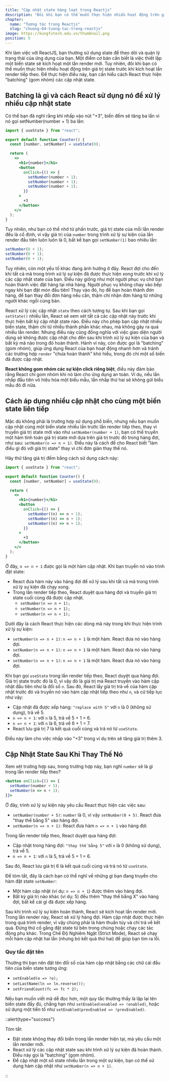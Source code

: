 ```yaml
---
title: "Cập nhật state hàng loạt trong Reactjs"
description: "Đôi khi bạn có thể muốn thực hiện nhiều hoạt động trên giá trị state trước khi kích hoạt lần render tiếp theo. Để thực hiện điều này, bạn cần hiểu cách React thực hiện batching (gom nhóm) các cập nhật state"
chapter:
  name: "Tương tác trong Reactjs"
  slug: "chuong-04-tuong-tac-trong-reactjs"
image: https://kungfutech.edu.vn/thumbnail.png
position: 5
---
```


Khi làm việc với ReactJS, bạn thường sử dụng state để theo dõi và quản lý trạng thái của ứng dụng của bạn. Một điểm cơ bản cần biết là việc thiết lập một biến state sẽ kích hoạt một lần render mới. Tuy nhiên, đôi khi bạn có thể muốn thực hiện nhiều hoạt động trên giá trị state trước khi kích hoạt lần render tiếp theo. Để thực hiện điều này, bạn cần hiểu cách React thực hiện "batching" (gom nhóm) các cập nhật state.

## Batching là gì và cách React sử dụng nó để xử lý nhiều cập nhật state

Có thể bạn đã nghĩ rằng khi nhấp vào nút "+3", biến đếm sẽ tăng ba lần vì nó gọi setNumber(number + 1) ba lần:

```jsx
import { useState } from "react";

export default function Counter() {
  const [number, setNumber] = useState(0);

  return (
    <>
      <h1>{number}</h1>
      <button
        onClick={() => {
          setNumber(number + 1);
          setNumber(number + 1);
          setNumber(number + 1);
        }}
      >
        +3
      </button>
    </>
  );
}
```

Tuy nhiên, như bạn có thể nhớ từ phần trước, giá trị state của mỗi lần render đều là cố định, vì vậy giá trị của `number` trong trình xử lý sự kiện của lần render đầu tiên luôn luôn là 0, bất kể bạn gọi `setNumber(1)` bao nhiêu lần:

```jsx
setNumber(0 + 1);
setNumber(0 + 1);
setNumber(0 + 1);
```

Tuy nhiên, còn một yếu tố khác đang ảnh hưởng ở đây. React đợi cho đến khi tất cả mã trong trình xử lý sự kiện đã được thực hiện xong trước khi xử lý các cập nhật state của bạn. Điều này giống như một người phục vụ chờ bạn hoàn thành việc đặt hàng tại nhà hàng. Người phục vụ không chạy vào bếp ngay khi bạn đặt món đầu tiên! Thay vào đó, họ để bạn hoàn thành đơn hàng, để bạn thay đổi đơn hàng nếu cần, thậm chí nhận đơn hàng từ những người khác ngồi cùng bàn.

React xử lý các cập nhật `state` theo cách tương tự. Sau khi bạn gọi `setState()` nhiều lần, React sẽ xem xét tất cả các cập nhật này trước khi thực hiện bất kỳ cập nhật state nào. Điều này cho phép bạn cập nhật nhiều biến state, thậm chí từ nhiều thành phần khác nhau, mà không gây ra quá nhiều lần render. Nhưng điều này cũng đồng nghĩa với việc giao diện người dùng sẽ không được cập nhật cho đến sau khi trình xử lý sự kiện của bạn và bất kỳ mã nào trong đó hoàn thành. Hành vi này, còn được gọi là "batching" (gom nhóm), giúp ứng dụng React của bạn hoạt động nhanh hơn và tránh các trường hợp `render` "chưa hoàn thành" khó hiểu, trong đó chỉ một số biến đã được cập nhật.

**React không gom nhóm các sự kiện click riêng biệt**, điều này đảm bảo rằng React chỉ gom nhóm khi nó làm cho ứng dụng an toàn. Ví dụ, nếu lần nhấp đầu tiên vô hiệu hóa một biểu mẫu, lần nhấp thứ hai sẽ không gửi biểu mẫu đó đi nữa.

## Cách áp dụng nhiều cập nhật cho cùng một biến state liên tiếp

Mặc dù không phải là trường hợp sử dụng phổ biến, nhưng nếu bạn muốn cập nhật cùng một biến state nhiều lần trước lần render tiếp theo, thay vì truyền giá trị state mới vào như `setNumber(number + 1)`, bạn có thể truyền một hàm tính toán giá trị state mới dựa trên giá trị trước đó trong hàng đợi, như sau: `setNumber(n => n + 1)`. Điều này là cách để cho React biết "làm điều gì đó với giá trị state" thay vì chỉ đơn giản thay thế nó.

Hãy thử tăng giá trị đếm bằng cách sử dụng cách này:

```jsx
import { useState } from "react";

export default function Counter() {
  const [number, setNumber] = useState(0);

  return (
    <>
      <h1>{number}</h1>
      <button
        onClick={() => {
          setNumber((n) => n + 1);
          setNumber((n) => n + 1);
          setNumber((n) => n + 1);
        }}
      >
        +3
      </button>
    </>
  );
}
```

Ở đây, `n => n + 1` được gọi là một hàm cập nhật. Khi bạn truyền nó vào trình đặt state:

- React đưa hàm này vào hàng đợi để xử lý sau khi tất cả mã trong trình xử lý sự kiện đã chạy xong.
- Trong lần render tiếp theo, React duyệt qua hàng đợi và truyền giá trị state cuối cùng đã được cập nhật.
  - `setNumber(n => n + 1);`
  - `setNumber(n => n + 1);`
  - `setNumber(n => n + 1);`

Dưới đây là cách React thực hiện các dòng mã này trong khi thực hiện trình xử lý sự kiện:

- `setNumber(n => n + 1)`: `n => n + 1` là một hàm. React đưa nó vào hàng đợi.
- `setNumber(n => n + 1)`: `n => n + 1` là một hàm. React đưa nó vào hàng đợi.
- `setNumber(n => n + 1)`: `n => n + 1` là một hàm. React đưa nó vào hàng đợi.

Khi bạn gọi `useState` trong lần render tiếp theo, React duyệt qua hàng đợi. Giá trị state trước đó là 0, vì vậy đó là giá trị mà React truyền vào hàm cập nhật đầu tiên như là đối số `n`. Sau đó, React lấy giá trị trả về của hàm cập nhật trước đó và truyền nó vào hàm cập nhật tiếp theo như `n`, và cứ tiếp tục như vậy:

- Cập nhật đã được xếp hàng: `"replace with 5"` với `n` là 0 (không sử dụng), trả về 5.
- `n => n + 1`: với `n` là 5, trả về 5 + 1 = 6.
- `n => n + 1`: với `n` là 6, trả về 6 + 1 = 7.
- React lưu giá trị 7 là kết quả cuối cùng và trả nó từ `useState`.

Điều này làm cho việc nhấp vào "+3" trong ví dụ trên sẽ tăng giá trị thêm 3.

## Cập Nhật State Sau Khi Thay Thế Nó

Xem xét trường hợp sau, trong trường hợp này, bạn nghĩ `number` sẽ là gì trong lần render tiếp theo?

```jsx
<button onClick={() => {
  setNumber(number + 5);
  setNumber(n => n + 1);
}}>
```

Ở đây, trình xử lý sự kiện này yêu cầu React thực hiện các việc sau:

- `setNumber(number + 5)`: `number` là 0, vì vậy `setNumber(0 + 5)`. React đưa "thay thế bằng 5" vào hàng đợi.
- `setNumber(n => n + 1)`: React đưa hàm `n => n + 1` vào hàng đợi.

Trong lần render tiếp theo, React duyệt qua hàng đợi:

- Cập nhật trong hàng đợi: `"thay thế bằng 5"` với `n` là 0 (không sử dụng), trả về 5.
- `n => n + 1`: với `n` là 5, trả về 5 + 1 = 6.

Sau đó, React lưu giá trị 6 là kết quả cuối cùng và trả nó từ `useState`.

Để tóm tắt, đây là cách bạn có thể nghĩ về những gì bạn đang truyền cho hàm đặt state `setNumber`:

- Một hàm cập nhật (ví dụ: `n => n + 1`) được thêm vào hàng đợi.
- Bất kỳ giá trị nào khác (ví dụ: 5) đều thêm "thay thế bằng X" vào hàng đợi, bất kể cái gì đã được xếp hàng.

Sau khi trình xử lý sự kiện hoàn thành, React sẽ kích hoạt lần render mới. Trong lần render này, React sẽ xử lý hàng đợi. Hàm cập nhật được thực hiện trong quá trình render, vì vậy chúng phải là hàm thuần túy và chỉ trả về kết quả. Đừng thử cố gắng đặt state từ bên trong chúng hoặc chạy các tác động phụ khác. Trong Chế Độ Nghiêm Ngặt (Strict Mode), React sẽ chạy mỗi hàm cập nhật hai lần (nhưng bỏ kết quả thứ hai) để giúp bạn tìm ra lỗi.

### Quy tắc đặt tên

Thường thì bạn nên đặt tên đối số của hàm cập nhật bằng các chữ cái đầu tiên của biến state tương ứng:

- `setEnabled(e => !e);`
- `setLastName(ln => ln.reverse());`
- `setFriendCount(fc => fc * 2);`

Nếu bạn muốn viết mã dễ đọc hơn, một quy tắc thường thấy là lặp lại tên biến state đầy đủ, chẳng hạn như `setEnabled(enabled => !enabled)`, hoặc sử dụng một tiền tố như `setEnabled(prevEnabled => !prevEnabled)`.

::alert{type="success"}

Tóm tắt:

- Đặt state không thay đổi biến trong lần render hiện tại, mà yêu cầu một lần render mới.
- React xử lý các cập nhật state sau khi trình xử lý sự kiện đã hoàn thành. Điều này gọi là "batching" (gom nhóm).
- Để cập nhật một số state nhiều lần trong một sự kiện, bạn có thể sử dụng hàm cập nhật như `setNumber(n => n + 1)`.

::
